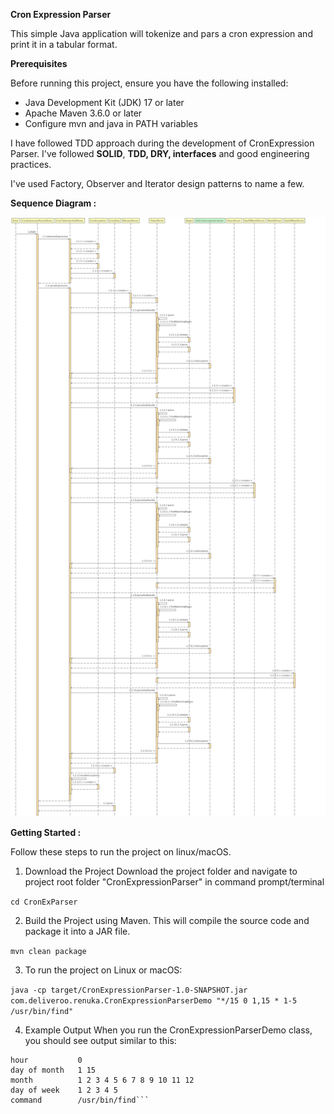 **Cron Expression Parser**

This simple Java application will tokenize and pars a cron expression and print it in a tabular format.

**Prerequisites**

Before running this project, ensure you have the following installed:

* Java Development Kit (JDK) 17 or later
* Apache Maven 3.6.0 or later
* Configure mvn and java in PATH variables


I have followed TDD approach during the development of CronExpression Parser.
I've followed **SOLID**, **TDD, DRY, interfaces** and good engineering practices.

I've used Factory, Observer and Iterator design patterns to name a few.

****Sequence Diagram :****

![Sequence Diagram](CronExpressionParserDemoSD.jpg)


**Getting Started :**

Follow these steps to run the project on linux/macOS.

1. Download the Project
   Download the project folder and navigate to project root folder "CronExpressionParser" in command prompt/terminal

`cd CronExParser`

2. Build the Project using Maven. This will compile the source code and package it into a JAR file.

```mvn clean package```

3. To run the project on Linux or macOS:

```java -cp target/CronExpressionParser-1.0-SNAPSHOT.jar com.deliveroo.renuka.CronExpressionParserDemo "*/15 0 1,15 * 1-5 /usr/bin/find"```

4. Example Output
   When you run the CronExpressionParserDemo class, you should see output similar to this:

```minute         0 15 30 45
hour           0
day of month   1 15
month          1 2 3 4 5 6 7 8 9 10 11 12
day of week    1 2 3 4 5
command        /usr/bin/find```


